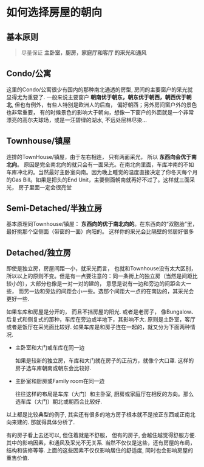 ﻿# 如何选择房屋的朝向
 
## 基本原则
> 尽量保证 **主卧室，厨房，家庭厅和客厅 的采光和通风**
 
## Condo/公寓
这里的Condo/公寓很少有国内的那种南北通透的房型, 房间的主要窗户的采光就显得尤为重要了. 一般来说主要窗户 **朝南优于朝东，朝东优于朝西，朝西优于朝北**, 但也有例外，有些人特别是欧洲人的后裔， 偏好朝西；另外房间窗户外的景色也非常重要， 有的时候景色的影响大于朝向，想像一下窗户的外面就是一个非常漂亮的高尔夫球场，或是一汪碧绿的湖水, 不远处层林尽染...
 
## Townhouse/镇屋
连排的TownHouse/镇屋，由于左右相连， 只有两面采光， 所以 **东西向会优于南北向**。 原因是完全南北向的就只会有一面采光。在南北向里面，车库冲南的不如车库冲北的。当然最好主卧室向南。因为晚上睡觉的温度直接决定了你冬天每个月的Gas Bill。如果是把头的End Unit，主要侧面朝南就再好不过了。这样就三面采光， 房子里面一定会很亮堂
 
## Semi-Detached/半独立房
基本原理同Townhouse/镇屋： **东西向的优于南北向的**。在东西向的“双胞胎”里， 最好挑那个空侧面（带窗的一面）向阳的。 这样你的采光会比隔壁的邻居好很多
 
## Detached/独立房
即使是独立房，房屋间距一小，就采光而言， 也就和Townhouse没有太大区别， 所以以上的原则不变。但是有一点要注意的：同一条街上的独立房（当然是间距比较小的），大部分也像是一对一对的建的， 意思是说有一边和旁边的间距会大一些， 而另一边和旁边的间距会小一些。选那个间距大一点的在南边的，其采光会更好一些.
 
如果车库和房屋是分开的， 而且不挡房屋的阳光. 或者是老房子， 像Bungalow、后复式和侧复式的那种，车库在旁边或半地下，其影响不大. 原则是主卧室，客厅或者是饭厅在采光面比较好.
如果车库是和房子连在一起的，就又分为下面两种情况.

- 主卧室和大门或车库在同一边
		
	如果是较新的独立房，车库和大门就在房子的正前方，就像个大口罩. 这样的房子选车库朝南或朝东会比较好.
 
- 主卧室和厨房或Family room在同一边
 
	往往这样的布局是车库（大门）和主卧室, 厨房或家庭厅在相反的方向。那么选车库（大门）朝北或朝西会比较好.
 
以上都是比较典型的例子, 其实还有很多的地方房子根本就不是按正东西或正南北向来建的. 那就得具体分析了.
 
有的房子看上去还可以, 但住着就是不舒服， 但有的房子, 会越住越觉得舒服方便. 其中的影响因素，和通风及采光不无关系. 当然不仅仅是这些，还有房屋的布局，结构和装修等等. 上面的这些因素不仅仅影响居住的舒适度, 同时也会影响房屋的重售价值.

